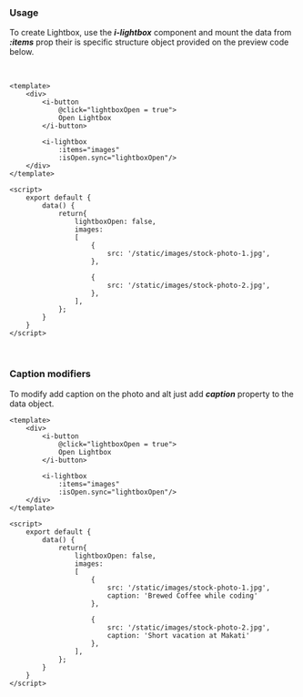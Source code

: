 ### Usage
To create Lightbox, use the ***i-lightbox*** component and mount the data from
***:items*** prop their is specific structure object provided on the preview
code below.

&nbsp;
&nbsp;
&nbsp;

```vue
<template>
    <div>
        <i-button
            @click="lightboxOpen = true">
            Open Lightbox
        </i-button>

        <i-lightbox
            :items="images"
            :isOpen.sync="lightboxOpen"/>
    </div>
</template>

<script>
    export default {
        data() {
            return{
                lightboxOpen: false,
                images:
                [
                    {
                        src: '/static/images/stock-photo-1.jpg',
                    },

                    {
                        src: '/static/images/stock-photo-2.jpg',
                    },
                ],
            };
        }
    }
</script>
```

&nbsp;
&nbsp;
&nbsp;

### Caption modifiers
To modify add caption on the photo and alt just add ***caption*** property
to the data object.

```vue
<template>
    <div>
        <i-button
            @click="lightboxOpen = true">
            Open Lightbox
        </i-button>

        <i-lightbox
            :items="images"
            :isOpen.sync="lightboxOpen"/>
    </div>
</template>

<script>
    export default {
        data() {
            return{
                lightboxOpen: false,
                images:
                [
                    {
                        src: '/static/images/stock-photo-1.jpg',
                        caption: 'Brewed Coffee while coding'
                    },

                    {
                        src: '/static/images/stock-photo-2.jpg',
                        caption: 'Short vacation at Makati'
                    },
                ],
            };
        }
    }
</script>
```